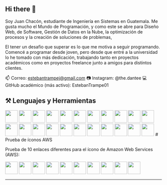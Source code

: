 ## Hi there 👋

Soy Juan Chacón, estudiante de Ingeniería en Sistemas en Guatemala. Me gusta mucho el Mundo de Programación, y como este se abre para Diseño Web, de Software, Gestión de Datos en la Nube, la optimización de procesos y la creación de soluciones de problemas, 

El tener un desafio que superar es lo que me motiva a seguir programando. Comencé a programar desde joven, pero desde que entré a la universidad lo he tomado con más dedicación, trabajando tanto en proyectos académicos como en proyectos freelance junto a amigos para distintos clientes.

📫 Correo: estebantrampej@gmail.com
📷 Instagram: @the.dantee
💻 GitHub académico (más activo): EstebanTrampe01


## ⚒️ Lenguajes y Herramientas  

<p align="left">
  <img src="https://cdn.jsdelivr.net/gh/devicons/devicon/icons/python/python-original.svg" width="40" height="40"/>
  <img src="https://cdn.jsdelivr.net/gh/devicons/devicon/icons/javascript/javascript-original.svg" width="40" height="40"/>
  <img src="https://cdn.jsdelivr.net/gh/devicons/devicon/icons/typescript/typescript-original.svg" width="40" height="40"/>
  <img src="https://cdn.jsdelivr.net/gh/devicons/devicon/icons/nextjs/nextjs-original.svg" width="40" height="40"/>
  <img src="https://cdn.jsdelivr.net/gh/devicons/devicon/icons/nodejs/nodejs-original.svg" width="40" height="40"/>
  <img src="https://cdn.jsdelivr.net/gh/devicons/devicon/icons/react/react-original.svg" width="40" height="40"/>
  <img src="https://cdn.jsdelivr.net/gh/devicons/devicon/icons/docker/docker-original.svg" width="40" height="40"/>
  <img src="https://cdn.jsdelivr.net/gh/devicons/devicon/icons/postgresql/postgresql-original.svg" width="40" height="40"/>
  <img src="https://cdn.jsdelivr.net/gh/devicons/devicon/icons/mysql/mysql-original.svg" width="40" height="40"/>
  <img src="https://cdn.jsdelivr.net/gh/devicons/devicon/icons/git/git-original.svg" width="40" height="40"/>
  <img src="https://cdn.jsdelivr.net/gh/devicons/devicon/icons/linux/linux-original.svg" width="40" height="40"/>
  <img src="https://cdn.jsdelivr.net/gh/devicons/devicon/icons/c/c-original.svg" width="40" height="40"/>
  <img src="https://cdn.jsdelivr.net/gh/devicons/devicon/icons/go/go-original.svg" width="40" height="40"/>
  <img src="https://cdn.jsdelivr.net/gh/devicons/devicon/icons/fortran/fortran-original.svg" width="40" height="40"/>
  <img src="https://cdn.jsdelivr.net/gh/devicons/devicon/icons/express/express-original.svg" width="40" height="40"/>
  <img src="https://cdn.jsdelivr.net/gh/devicons/devicon/icons/java/java-original.svg" width="40" height="40"/>
  <img src="https://cdn.jsdelivr.net/gh/devicons/devicon/icons/html5/html5-original.svg" width="40" height="40"/>
  <img src="https://cdn.jsdelivr.net/gh/devicons/devicon/icons/css3/css3-original.svg" width="40" height="40"/>
<img src="https://cdn.jsdelivr.net/gh/devicons/devicon/icons/nestjs/nestjs-original-wordmark.svg" width="40" height="40"/>
  <img src="https://cdn.jsdelivr.net/gh/devicons/devicon/icons/mongodb/mongodb-original.svg" width="40" height="40"/>
<img src="https://aws-icons.com/icons/aws/aws.svg" width="40" height="40"/>
<img src="https://raw.githubusercontent.com/sashee/aws-svg-icons/main/Architecture-Service-Icons_07302021/Arch_Analytics/Arch_16/Amazon_Web_Services.svg" width="40" height="40"/>
# Prueba de íconos AWS

Prueba de 10 enlaces diferentes para el ícono de Amazon Web Services (AWS):

<p align="left">
  <img src="https://upload.wikimedia.org/wikipedia/commons/0/0a/Amazon_Web_Services_Logo.svg" width="40" height="40"/>
  <img src="https://www.svgrepo.com/show/303083/aws-logo.svg" width="40" height="40"/>
  <img src="https://logo.wine/a/logo/Amazon_Web_Services/Amazon_Web_Services-Logo.wine.svg" width="40" height="40"/>
  <img src="https://aws-icons.com/icons/aws/aws.svg" width="40" height="40"/>
  <img src="https://raw.githubusercontent.com/sashee/aws-svg-icons/main/Architecture-Service-Icons_07302021/Arch_Analytics/Arch_16/Amazon_Web_Services.svg" width="40" height="40"/>
  <img src="https://upload.wikimedia.org/wikipedia/commons/6/6b/Amazon_AWS_Logo.svg" width="40" height="40"/>
  <img src="https://simpleicons.org/icons/amazonaws.svg" width="40" height="40"/>
  <img src="https://cdn.worldvectorlogo.com/logos/amazon-web-services-1.svg" width="40" height="40"/>
  <img src="https://raw.githubusercontent.com/simple-icons/simple-icons/develop/icons/amazonaws.svg" width="40" height="40"/>
  <img src="https://seeklogo.com/images/A/aws-logo-1470A98A12-seeklogo.com.svg" width="40" height="40"/>
</p>




</p>

---
